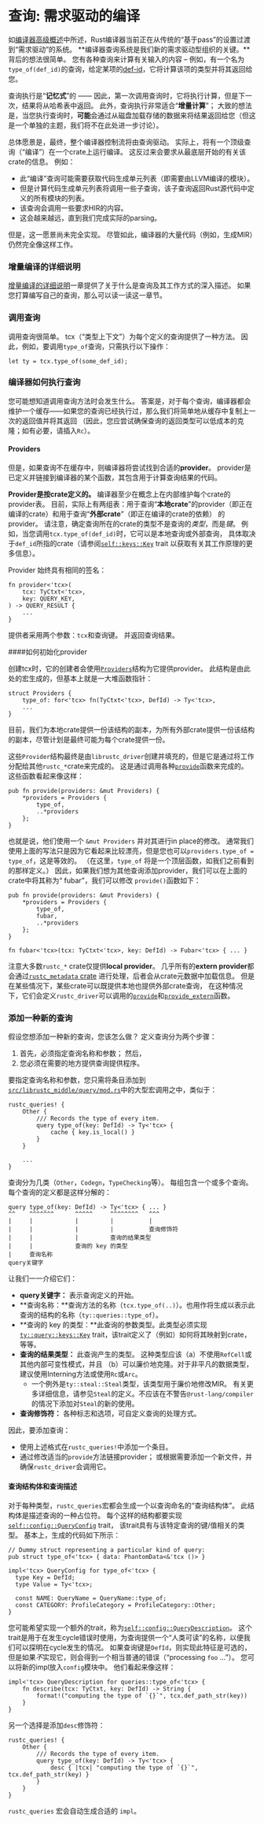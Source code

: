 # 查询: 需求驱动的编译

如[编译器高级概述][hl]中所述，Rust编译器当前正在从传统的“基于pass”的设置过渡到“需求驱动”的系统。
**编译器查询系统是我们新的需求驱动型组织的关键。**背后的想法很简单。 
您有各种查询来计算有关输入的内容
– 例如，有一个名为`type_of(def_id)`的查询，给定某项的[def-id]，它将计算该项的类型并将其返回给您。

[def-id]: appendix/glossary.md#def-id
[hl]: high-level-overview.html

查询执行是“**记忆式**”的 —— 因此，第一次调用查询时，它将执行计算，但是下一次，结果将从哈希表中返回。
此外，查询执行非常适合“**增量计算**”； 大致的想法是，当您执行查询时，**可能**会通过从磁盘加载存储的数据来将结果返回给您（但这是一个单独的主题，我们将不在此处进一步讨论）。

总体愿景是，最终，整个编译器控制流将由查询驱动。
实际上，将有一个顶级查询（“编译”）在一个crate上运行编译。
这反过来会要求从最底层开始的有关该crate的信息。 例如：

- 此“编译”查询可能需要获取代码生成单元列表（即需要由LLVM编译的模块）。
- 但是计算代码生成单元列表将调用一些子查询，该子查询返回Rust源代码中定义的所有模块的列表。
- 该查询会调用一些要求HIR的内容。
- 这会越来越远，直到我们完成实际的parsing。

但是，这一愿景尚未完全实现。 尽管如此，编译器的大量代码（例如，生成MIR）仍然完全像这样工作。

### 增量编译的详细说明

[增量编译的详细说明][查询模型]一章提供了关于什么是查询及其工作方式的深入描述。
如果您打算编写自己的查询，那么可以读一读这一章节。

### 调用查询

调用查询很简单。 tcx（“类型上下文”）为每个定义的查询提供了一种方法。 因此，例如，要调用`type_of`查询，只需执行以下操作：

```rust,ignore
let ty = tcx.type_of(some_def_id);
```

### 编译器如何执行查询

您可能想知道调用查询方法时会发生什么。
答案是，对于每个查询，编译器都会维护一个缓存——如果您的查询已经执行过，那么我们将简单地从缓存中复制上一次的返回值并将其返回
（因此，您应尝试确保查询的返回类型可以低成本的克隆；如有必要，请插入`Rc`）。

#### Providers

但是，如果查询不在缓存中，则编译器将尝试找到合适的**provider**。
provider是已定义并链接到编译器的某个函数，其包含用于计算查询结果的代码。

**Provider是按crate定义的。**
编译器至少在概念上在内部维护每个crate的provider表。
目前，实际上有两组表：用于查询“**本地crate**”的provider（即正在编译的crate）和用于查询“**外部crate**”（即正在编译的crate的依赖） 的provider。
请注意，确定查询所在的crate的类型不是查询的*类型*，而是*键*。
例如，当您调用`tcx.type_of(def_id)`时，它可以是本地查询或外部查询，
具体取决于`def_id`所指的crate（请参阅[`self::keys::Key`][Key] trait 以获取有关其工作原理的更多信息）。

Provider 始终具有相同的签名：

```rust,ignore
fn provider<'tcx>(
    tcx: TyCtxt<'tcx>,
    key: QUERY_KEY,
) -> QUERY_RESULT {
    ...
}
```

提供者采用两个参数：`tcx`和查询键。 并返回查询结果。

####如何初始化provider

创建tcx时，它的创建者会使用[`Providers`][providers_struct]结构为它提供provider。
此结构是由此处的宏生成的，但基本上就是一大堆函数指针：

[providers_struct]: https://doc.rust-lang.org/nightly/nightly-rustc/rustc_middle/ty/query/struct.Providers.html

```rust,ignore
struct Providers {
    type_of: for<'tcx> fn(TyCtxt<'tcx>, DefId) -> Ty<'tcx>,
    ...
}
```

目前，我们为本地crate提供一份该结构的副本，为所有外部crate提供一份该结构的副本，尽管计划是最终可能为每个crate提供一份。

这些`Provider`结构最终是由`librustc_driver`创建并填充的，但是它是通过将工作分配给其他`rustc_*`crate来完成的。
这是通过调用各种[`provide`][provide_fn]函数来完成的。 这些函数看起来像这样：

[provide_fn]: https://doc.rust-lang.org/nightly/nightly-rustc/rustc_middle/hir/fn.provide.html

```rust,ignore
pub fn provide(providers: &mut Providers) {
    *providers = Providers {
        type_of,
        ..*providers
    };
}
```

也就是说，他们使用一个 `&mut Providers` 并对其进行in place的修改。
通常我们使用上面的写法只是因为它看起来比较漂亮，但是您也可以`providers.type_of = type_of`，这是等效的。
（在这里，`type_of` 将是一个顶层函数，如我们之前看到的那样定义。）
因此，如果我们想为其他查询添加provider，我们可以在上面的crate中将其称为“ fubar”，我们可以修改 `provide()`函数如下：

```rust,ignore
pub fn provide(providers: &mut Providers) {
    *providers = Providers {
        type_of,
        fubar,
        ..*providers
    };
}

fn fubar<'tcx>(tcx: TyCtxt<'tcx>, key: DefId) -> Fubar<'tcx> { ... }
```

注意大多数`rustc_*` crate仅提供**local provider**。
几乎所有的**extern provider**都会通过[`rustc_metadata` crate][rustc_metadata] 进行处理，后者会从crate元数据中加载信息。
但是在某些情况下，某些crate可以既提供本地也提供外部crate查询，
在这种情况下，它们会定义`rustc_driver`可以调用的[`provide`][ext_provide]和[`provide_extern`][ext_provide_extern]函数。

[rustc_metadata]: https://github.com/rust-lang/rust/tree/master/src/librustc_metadata
[ext_provide]: https://doc.rust-lang.org/nightly/nightly-rustc/rustc_codegen_llvm/attributes/fn.provide.html
[ext_provide_extern]: https://doc.rust-lang.org/nightly/nightly-rustc/rustc_codegen_llvm/attributes/fn.provide_extern.html

### 添加一种新的查询

假设您想添加一种新的查询，您该怎么做？
定义查询分为两个步骤：

1. 首先，必须指定查询名称和参数； 然后，
2. 您必须在需要的地方提供查询提供程序。

要指定查询名称和参数，您只需将条目添加到
[`src/librustc_middle/query/mod.rs`][query-mod]中的大型宏调用之中，类似于：

[query-mod]: https://doc.rust-lang.org/nightly/nightly-rustc/rustc_middle/query/index.html

```rust,ignore
rustc_queries! {
    Other {
        /// Records the type of every item.
        query type_of(key: DefId) -> Ty<'tcx> {
            cache { key.is_local() }
        }
    }

    ...
}
```

查询分为几类（`Other`，`Codegn`，`TypeChecking`等）。
每组包含一个或多个查询。 每个查询的定义都是这样分解的：

```rust,ignore
query type_of(key: DefId) -> Ty<'tcx> { ... }
^^    ^^^^^^^      ^^^^^     ^^^^^^^^   ^^^
|     |            |         |          |
|     |            |         |          查询修饰符
|     |            |         查询的结果类型
|     |            查询的 key 的类型
|     查询名称
query关键字
```

让我们一一介绍它们：

- **query关键字：** 表示查询定义的开始。
- **查询名称：**查询方法的名称（`tcx.type_of(..)`）。也用作将生成以表示此查询的结构的名称（`ty::queries::type_of`）。
- **查询的 key 的类型：**此查询的参数类型。此类型必须实现[`ty::query::keys::Key`][Key] trait，该trait定义了（例如）如何将其映射到crate，等等。
- **查询的结果类型：** 此查询产生的类型。
这种类型应该（a）不使用`RefCell`或其他内部可变性模式，并且
（b）可以廉价地克隆。对于非平凡的数据类型，建议使用Interning方法或使用`Rc`或`Arc`。
  - 一个例外是`ty::steal::Steal`类型，该类型用于廉价地修改MIR。
有关更多详细信息，请参见`Steal`的定义。不应该在不警告`@rust-lang/compiler`的情况下添加对`Steal`的新的使用。
- **查询修饰符：** 各种标志和选项，可自定义查询的处理方式。

[Key]: https://doc.rust-lang.org/nightly/nightly-rustc/rustc_middle/ty/query/keys/trait.Key.html

因此，要添加查询：

- 使用上述格式在`rustc_queries!`中添加一个条目。
- 通过修改适当的`provide`方法链接provider； 或根据需要添加一个新文件，并确保`rustc_driver`会调用它。

#### 查询结构体和查询描述

对于每种类型，`rustc_queries`宏都会生成一个以查询命名的“查询结构体”。
此结构体是描述查询的一种占位符。 每个这样的结构都要实现[`self::config::QueryConfig`][QueryConfig] trait，
该trait具有与该特定查询的键/值相关的类型。
基本上，生成的代码如下所示：

```rust,ignore
// Dummy struct representing a particular kind of query:
pub struct type_of<'tcx> { data: PhantomData<&'tcx ()> }

impl<'tcx> QueryConfig for type_of<'tcx> {
  type Key = DefId;
  type Value = Ty<'tcx>;

  const NAME: QueryName = QueryName::type_of;
  const CATEGORY: ProfileCategory = ProfileCategory::Other;
}
```

您可能希望实现一个额外的trait，称为[`self::config::QueryDescription`][QueryDescription]。
这个trait是用于在发生cycle错误时使用，为查询提供一个“人类可读”的名称，以便我们可以探明在cycle发生的情况。
如果查询键是`DefId`，则实现此特征是可选的，但是如果*不*实现它，则会得到一个相当普通的错误（“processing `foo` ...”）。
您可以将新的impl放入`config`模块中。 他们看起来像这样：

[QueryConfig]: https://doc.rust-lang.org/nightly/nightly-rustc/rustc_middle/ty/query/trait.QueryConfig.html
[QueryDescription]: https://doc.rust-lang.org/nightly/nightly-rustc/rustc_query_system/query/config/trait.QueryDescription.html

```rust,ignore
impl<'tcx> QueryDescription for queries::type_of<'tcx> {
    fn describe(tcx: TyCtxt, key: DefId) -> String {
        format!("computing the type of `{}`", tcx.def_path_str(key))
    }
}
```

另一个选择是添加`desc`修饰符：

```rust,ignore
rustc_queries! {
    Other {
        /// Records the type of every item.
        query type_of(key: DefId) -> Ty<'tcx> {
            desc { |tcx| "computing the type of `{}`", tcx.def_path_str(key) }
        }
    }
}
```

`rustc_queries` 宏会自动生成合适的 `impl`。

[查询模型]: queries/incremental-compilation-in-detail.md
